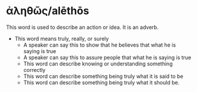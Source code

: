# ἀληθῶς/alēthōs
This word is used to describe an action or idea. It is an adverb.
* This word means truly, really, or surely
    * A speaker can say this to show that he believes that what he is saying is true
    * A speaker can say this to assure people that what he is saying is true
    * This word can describe knowing or understanding something correctly
    * This word can describe something being truly what it is said to be
    * This word can describe something being truly what it should be.
